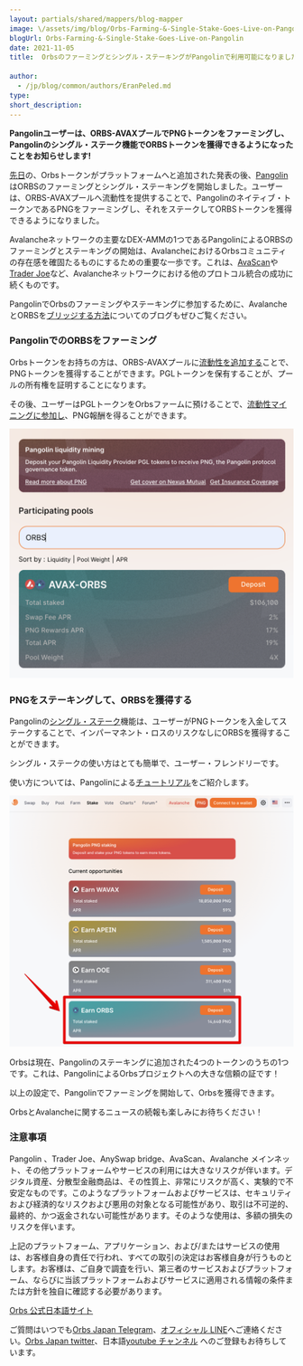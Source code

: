 ```yaml
---
layout: partials/shared/mappers/blog-mapper
image: \/assets/img/blog/Orbs-Farming-&-Single-Stake-Goes-Live-on-Pangolin/bg.jpg
blogUrl: Orbs-Farming-&-Single-Stake-Goes-Live-on-Pangolin
date: 2021-11-05
title:  Orbsのファーミングとシングル・ステーキングがPangolinで利用可能になりました！

author:
  - /jp/blog/common/authors/EranPeled.md
type:
short_description: 
---
```



**Pangolinユーザーは、ORBS-AVAXプールでPNGトークンをファーミングし、Pangolinのシングル・ステーク機能でORBSトークンを獲得できるようになったことをお知らせします!**

[先日](https://www.orbs.com/jp/ORBS-is-Now-Available-on-Pangolin)の、Orbsトークンがプラットフォームへと追加された発表の後、[Pangolin](https://app.pangolin.exchange/#/swap)はORBSのファーミングとシングル・ステーキングを開始しました。ユーザーは、ORBS-AVAXプールへ流動性を提供することで、Pangolinのネイティブ・トークンであるPNGをファーミングし、それをステークしてORBSトークンを獲得できるようになりました。

Avalancheネットワークの主要なDEX-AMMの1つであるPangolinによるORBSのファーミングとステーキングの開始は、AvalancheにおけるOrbsコミュニティの存在感を確固たるものにするための重要な一歩です。これは、[AvaScan](https://www.orbs.com/jp/ORBS-is-now-live-on-AvaScan)や[Trader Joe](https://www.orbs.com/jp/ORBS-is-now-live-on-Trader-Joe)など、Avalancheネットワークにおける他のプロトコル統合の成功に続くものです。

PangolinでOrbsのファーミングやステーキングに参加するために、AvalancheとORBSを[ブリッジする方法](https://www.orbs.com/jp/AnySwap-Avalanche)についてのブログもぜひご覧ください。

### PangolinでのORBSをファーミング

Orbsトークンをお持ちの方は、ORBS-AVAXプールに[流動性を追加する](https://docs.pangolin.exchange/getting-started-on-pangolin/stake-liquidity)ことで、PNGトークンを獲得することができます。PGLトークンを保有することが、プールの所有権を証明することになります。

その後、ユーザーはPGLトークンをOrbsファームに預けることで、[流動性マイニングに参加し](https://docs.pangolin.exchange/getting-started-on-pangolin/liquidity-mining)、PNG報酬を得ることができます。

![](/assets/img/blog/Orbs-Farming-&-Single-Stake-Goes-Live-on-Pangolin/image1.png)

###  PNGをステーキングして、ORBSを獲得する

Pangolinの[シングル・ステーク](https://app.pangolin.exchange/#/stake/0)機能は、ユーザーがPNGトークンを入金してステークすることで、インパーマネント・ロスのリスクなしにORBSを獲得することができます。

シングル・ステークの使い方はとても簡単で、ユーザー・フレンドリーです。

使い方については、Pangolinによる[チュートリアル](https://docs.pangolin.exchange/getting-started-on-pangolin/staking-png)をご紹介します。

![](/assets/img/blog/Orbs-Farming-&-Single-Stake-Goes-Live-on-Pangolin/image2.png)

Orbsは現在、Pangolinのステーキングに追加された4つのトークンのうちの1つです。これは、PangolinによるOrbsプロジェクトへの大きな信頼の証です！

以上の設定で、Pangolinでファーミングを開始して、Orbsを獲得できます。

OrbsとAvalancheに関するニュースの続報も楽しみにお待ちください！

<div class='line-separator'></div>

### 注意事項

Pangolin 、Trader Joe、AnySwap bridge、AvaScan、Avalanche メインネット、その他プラットフォームやサービスの利用には大きなリスクが伴います。デジタル資産、分散型金融商品は、その性質上、非常にリスクが高く、実験的で不安定なものです。このようなプラットフォームおよびサービスは、セキュリティおよび経済的なリスクおよび悪用の対象となる可能性があり、取引は不可逆的、最終的、かつ返金されない可能性があります。そのような使用は、多額の損失のリスクを伴います。

上記のプラットフォーム、アプリケーション、および/またはサービスの使用は、お客様自身の責任で行われ、すべての取引の決定はお客様自身が行うものとします。お客様は、ご自身で調査を行い、第三者のサービスおよびプラットフォーム、ならびに当該プラットフォームおよびサービスに適用される情報の条件または方針を独自に確認する必要があります。


<div class='line-separator'></div>

[Orbs 公式日本語サイト](https://www.orbs.com/jp/)

ご質問はいつでも[Orbs Japan Telegram](https://t.me/joinchat/G0HZhBQssmZ05v6sp_G6jg)、[オフィシャル LINE](https://line.me/R/ti/p/%40vrf9558a)へご連絡ください。[Orbs Japan twitter](https://twitter.com/JapanOrbs)、日本語[youtube チャンネル](https://www.youtube.com/channel/UCZePjhX4e6CuAe8v63Li9lg) へのご登録もお待ちしています。
